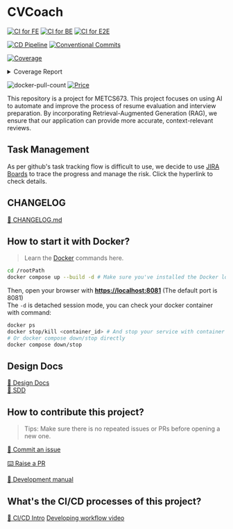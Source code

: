 # CVCoach

[![CI for FE](https://github.com/BUMETCS673/seprojects-cs673a2f24_team5/actions/workflows/ci_fe.yml/badge.svg)](https://github.com/BUMETCS673/seprojects-cs673a2f24_team5/actions/workflows/ci_fe.yml)
[![CI for BE](https://github.com/BUMETCS673/seprojects-cs673a2f24_team5/actions/workflows/ci_be.yml/badge.svg)](https://github.com/BUMETCS673/seprojects-cs673a2f24_team5/actions/workflows/ci_be.yml)
[![CI for E2E](https://github.com/BUMETCS673/seprojects-cs673a2f24_team5/actions/workflows/ci_e2e.yml/badge.svg)](https://github.com/BUMETCS673/seprojects-cs673a2f24_team5/actions/workflows/ci_e2e.yml)

[![CD Pipeline](https://github.com/BUMETCS673/seprojects-cs673a2f24_team5/actions/workflows/cd.yml/badge.svg)](https://github.com/BUMETCS673/seprojects-cs673a2f24_team5/actions/workflows/cd.yml)
[![Conventional Commits](https://img.shields.io/badge/Conventional%20Commits-1.0.0-%23FE5196?logo=conventionalcommits&logoColor=white)](https://conventionalcommits.org)

<!-- Pytest Coverage Comment:Begin -->
<a href="https://github.com/Stanford997/seprojects-cs673a2f24_team5/blob/main/README.md"><img alt="Coverage" src="https://img.shields.io/badge/Coverage-38%25-red.svg" /></a><details><summary>Coverage Report </summary><table><tr><th>File</th><th>Stmts</th><th>Miss</th><th>Cover</th><th>Missing</th></tr><tbody><tr><td><a href="https://github.com/Stanford997/seprojects-cs673a2f24_team5/blob/main/app.py">app.py</a></td><td>85</td><td>36</td><td>58%</td><td><a href="https://github.com/Stanford997/seprojects-cs673a2f24_team5/blob/main/app.py#L34-L35">34&ndash;35</a>, <a href="https://github.com/Stanford997/seprojects-cs673a2f24_team5/blob/main/app.py#L40-L48">40&ndash;48</a>, <a href="https://github.com/Stanford997/seprojects-cs673a2f24_team5/blob/main/app.py#L52-L82">52&ndash;82</a>, <a href="https://github.com/Stanford997/seprojects-cs673a2f24_team5/blob/main/app.py#L88">88</a>, <a href="https://github.com/Stanford997/seprojects-cs673a2f24_team5/blob/main/app.py#L92">92</a>, <a href="https://github.com/Stanford997/seprojects-cs673a2f24_team5/blob/main/app.py#L97">97</a>, <a href="https://github.com/Stanford997/seprojects-cs673a2f24_team5/blob/main/app.py#L101">101</a>, <a href="https://github.com/Stanford997/seprojects-cs673a2f24_team5/blob/main/app.py#L112">112</a>, <a href="https://github.com/Stanford997/seprojects-cs673a2f24_team5/blob/main/app.py#L117">117</a>, <a href="https://github.com/Stanford997/seprojects-cs673a2f24_team5/blob/main/app.py#L119">119</a>, <a href="https://github.com/Stanford997/seprojects-cs673a2f24_team5/blob/main/app.py#L124">124</a>, <a href="https://github.com/Stanford997/seprojects-cs673a2f24_team5/blob/main/app.py#L128">128</a>, <a href="https://github.com/Stanford997/seprojects-cs673a2f24_team5/blob/main/app.py#L136">136</a></td></tr><tr><td colspan="5"><b>modules</b></td></tr><tr><td>&nbsp; &nbsp;<a href="https://github.com/Stanford997/seprojects-cs673a2f24_team5/blob/main/modules/evaluator.py">evaluator.py</a></td><td>56</td><td>14</td><td>75%</td><td><a href="https://github.com/Stanford997/seprojects-cs673a2f24_team5/blob/main/modules/evaluator.py#L96-L97">96&ndash;97</a>, <a href="https://github.com/Stanford997/seprojects-cs673a2f24_team5/blob/main/modules/evaluator.py#L104-L122">104&ndash;122</a></td></tr><tr><td>&nbsp; &nbsp;<a href="https://github.com/Stanford997/seprojects-cs673a2f24_team5/blob/main/modules/parser.py">parser.py</a></td><td>12</td><td>9</td><td>25%</td><td><a href="https://github.com/Stanford997/seprojects-cs673a2f24_team5/blob/main/modules/parser.py#L9-L16">9&ndash;16</a>, <a href="https://github.com/Stanford997/seprojects-cs673a2f24_team5/blob/main/modules/parser.py#L20">20</a></td></tr><tr><td>&nbsp; &nbsp;<a href="https://github.com/Stanford997/seprojects-cs673a2f24_team5/blob/main/modules/upload.py">upload.py</a></td><td>23</td><td>3</td><td>87%</td><td><a href="https://github.com/Stanford997/seprojects-cs673a2f24_team5/blob/main/modules/upload.py#L23">23</a>, <a href="https://github.com/Stanford997/seprojects-cs673a2f24_team5/blob/main/modules/upload.py#L39-L40">39&ndash;40</a></td></tr><tr><td colspan="5"><b>preprocess</b></td></tr><tr><td>&nbsp; &nbsp;<a href="https://github.com/Stanford997/seprojects-cs673a2f24_team5/blob/main/preprocess/extract_job_keywords.py">extract_job_keywords.py</a></td><td>77</td><td>77</td><td>0%</td><td><a href="https://github.com/Stanford997/seprojects-cs673a2f24_team5/blob/main/preprocess/extract_job_keywords.py#L5-L191">5&ndash;191</a></td></tr><tr><td>&nbsp; &nbsp;<a href="https://github.com/Stanford997/seprojects-cs673a2f24_team5/blob/main/preprocess/gpt_evalution.py">gpt_evalution.py</a></td><td>51</td><td>51</td><td>0%</td><td><a href="https://github.com/Stanford997/seprojects-cs673a2f24_team5/blob/main/preprocess/gpt_evalution.py#L7-L151">7&ndash;151</a></td></tr><tr><td><b>TOTAL</b></td><td><b>304</b></td><td><b>190</b></td><td><b>38%</b></td><td>&nbsp;</td></tr></tbody></table></details>
<!-- Pytest Coverage Comment:End -->

<p>
  <!-- <img src="https://img.shields.io/github/license/BUMETCS673/seprojects-cs673a2f24_team5" alt="license"/> -->
  <img src="https://img.shields.io/docker/pulls/adamma1024/cvcoach_web" alt="docker-pull-count" />
  <a href="https://img.shields.io/badge/price-free-ff69b4"><img alt="Price" src="https://img.shields.io/badge/price-free-ff69b4?style=flat-square" /></a>
</p>

This repository is a project for METCS673. This project focuses on using AI to automate and improve the process of resume evaluation and interview preparation. By incorporating Retrieval-Augmented Generation (RAG), we ensure that our application can provide more accurate, context-relevant reviews.

## Task Management

As per github's task tracking flow is difficult to use, we decide to use [JIRA Boards](https://bu-cs673a2f24-team-5.atlassian.net/jira/software/projects/SCRUM/boards/1) to trace the progress and manage the risk. Click the hyperlink to check details.

## CHANGELOG

[📖 CHANGELOG.md](./CHANGELOG.md)

## How to start it with Docker?

> Learn the [Docker](https://www.docker.com/) commands here.

```bash
cd /rootPath
docker compose up --build -d # Make sure you've installed the Docker locally.
```

Then, open your browser with **<https://localhost:8081>** (The default port is 8081)  
The `-d` is detached session mode, you can check your docker container with command:  

```bash
docker ps
docker stop/kill <container_id> # And stop your service with container id
# Or docker compose down/stop directly
docker compose down/stop
```

## Design Docs

[📖 Design Docs](./doc/designs.md)  
[📖 SDD](https://docs.google.com/document/d/1EPiaG6P9PN608ExKb6kGQkfQGTZQFpuxr1Ox6fWw7uM/edit?usp=sharing)  

## How to contribute this project?

> Tips: Make sure there is no repeated issues or PRs before opening a new one.

[🎤 Commit an issue](https://github.com/BUMETCS673/seprojects-cs673a2f24_team5/issues/new/choose)  

[⌨️ Raise a PR](https://github.com/BUMETCS673/seprojects-cs673a2f24_team5/pulls)  

[📖 Development manual](./doc/development_manual.md)  

## What's the CI/CD processes of this project?

[📔 CI/CD Intro](./doc/CICD.md)
[Developing workflow video](https://youtu.be/4Cvv7j7-0zw)
